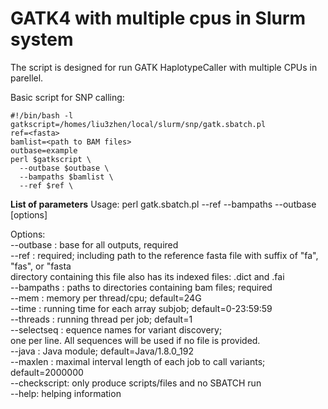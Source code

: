GATK4 with multiple cpus in Slurm system
==============
The script is designed for run GATK HaplotypeCaller with multiple CPUs in parellel. 

Basic script for SNP calling:
```
#!/bin/bash -l
gatkscript=/homes/liu3zhen/local/slurm/snp/gatk.sbatch.pl
ref=<fasta>
bamlist=<path to BAM files>
outbase=example
perl $gatkscript \
  --outbase $outbase \
  --bampaths $bamlist \
  --ref $ref \
```


**List of parameters**
Usage: perl gatk.sbatch.pl --ref <fasta> --bampaths <path-to-bam> --outbase <base of outputs> [options]

Options:  
--outbase <base name>: base for all outputs, required  
--ref <ref fasta file>: required; including path to the reference fasta file with suffix of "fa", "fas", or "fasta  
      directory containing this file also has its indexed files: .dict and .fai  
--bampaths <paths containing BAM files>: paths to directories containing bam files; required  
--mem <memory>: memory per thread/cpu; default=24G  
--time <time>: running time for each array subjob; default=0-23:59:59  
--threads <num>: running thread per job; default=1  
--selectseq <file containing names of targeted sequences>: equence names for variant discovery;  
       one per line. All sequences will be used if no file is provided.  
--java <java module>: Java module; default=Java/1.8.0_192  
--maxlen <max length>: maximal interval length of each job to call variants; default=2000000  
--checkscript: only produce scripts/files and no SBATCH run  
--help: helping information
